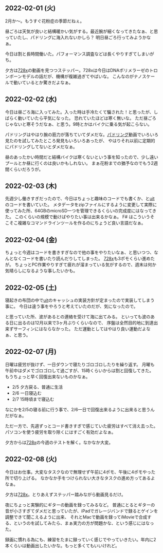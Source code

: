 ## 2022-02-01 (火)

2月か〜。もうすぐ花粉症の季節だねぇ。

昼ごろは天気が良いと結構暖かい気がする。最近腕が細くなってきたなぁ、と思っていたし、パドリングに海入れないかしら？
明日昼ごろ行ってみようかなぁ。

今日は割と長時間働いた。パフォーマンス調査などは長くやりすぎてしまいがち。

夕方は[728x](728x.md)の動画を見つつステッパー。728xは今日はDNAポリメラーゼのトロンボーンモデルの話だが、機構が複雑過ぎてやばいな。
こんなのがナノスケールで動いているとか驚きだよなぁ。

## 2022-02-02 (水)

今日は昼ごろ海に入ってみた。入った時は手冷たくて騙された！と思ったが、しばらく動いていたら平気になった。
恐れていたほどは寒く無いな。
ただ昼ごろじゃないと寒そうだなぁ、と思う。9時とかはバイクに乗る気が起こらない。

パドリングはやはり腕の筋力が落ちていてダメだな。[パドリング](パドリング.md)動画でいろいろ見たのを試してみたところ発見もいろいろあったが、
やはりそれ以前に定期的にパドリングしてないとダメだなぁ。

昼のあったかい時間だと結構バイクは寒くないという事を知ったので、少し遠いプールとか昼に行くのは良いかもしれない。
まぁ花粉までの猶予なのでもう2週間くらいだろうが。

## 2022-02-03 (木)

先週少し働きすぎだったので、今日はちょっと趣味のコードでも書くか、と[uit](uit.md)のコードを書いていた。
メタデータをzipファイルにするように変更して実際に使ってみた所、64GBのmicroSD一つを管理できるくらいの完成度にはなってきた。
このくらいの規模で動けばやりたい事は出来るかなぁ。
F# はこういうそこそこ複雑なコマンドラインツールを作るのにちょうど良い言語だなぁ。

## 2022-02-04 (金)

ちょっと今週はコードを書きすぎなので他の事をやりたいなぁ、と思いつつ、なんとなくコードを書いたり読んだりしてしまった。
[728x](728x.md)も3ポモくらい進めたが。
ちょっとPC作業やりすぎて疲れが溜まっている気がするので、週末は何か気晴らしになるような事したいかも。

## 2022-02-05 (土)

寝起きの布団の中で[uit](uit.md)のキャッシュの実装方針が定まったので実装してしまう事に。
今日は違う事をやろうと考えていたのだが、気になったので。

と思っていた所、波があるとの連絡を受けて海に出てみる。
といっても波のある日に出るのは12月以来で3ヶ月ぶりくらいなので、
序盤は全然目的地に到達出来ずサーフィンにはならなかった。
ただ運動としてはやはり良い運動だよなぁ、と思う。

## 2022-02-07 (月)

日曜は疲労が抜けず、一日ダウンで寝たりゴロゴロしたりを繰り返す。
月曜も午前中はダメでゴロゴロして過ごすが、15時くらいからは割と回復してきた。
もうちょっと早く回復出来ないものかなぁ。

- 2/5 夕方戻る、普通に生活
- 2/6 一日寝込む
- 2/7 15時頃まで寝込む

なにかを2/5の寝る前に行う事で、2/6一日で回復出来るように出来ると思うんだがなぁ。

ただ一方で、先週ずっとコード書きすぎで感じていた疲労はすべて消え去った。
パソコンを使う疲労を取り除くにはすごく有効だよなぁ。

夕方からは[728x](728x.md)の今週のテストを解く。なかなか大変。

## 2022-02-08 (火)

今日はお仕事。大変なタスクなので無理せず午前に4ポモ、午後に4ポモやった所で切り上げる。
なかなか手をつけられない大きなタスクの進め方ってあるよなぁ。

夕方は[728x](728x.md)。とりあえずステッパー踏みながら動画見るだけ。

夜にちょっと実験的にギターの動画を録ってみるなど。
普通にとるとギターの音が小さすぎてダメだと思っていたが、iPadでガレージバンドで録るとゲインを調整できて聞こえるように出来、
それとMacで動画を録ってiMovieで合成する、というのを試してみたら、まぁ実力の方が問題かな、という感じにはなった。

録画に慣れる為にも、練習をたまに録っていく感じでやっていきたい。年内に2本くらいは動画出したいかな。もっと多くてもいいけれど。
